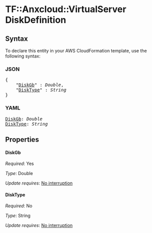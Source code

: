 # TF::Anxcloud::VirtualServer DiskDefinition

## Syntax

To declare this entity in your AWS CloudFormation template, use the following syntax:

### JSON

<pre>
{
    "<a href="#diskgb" title="DiskGb">DiskGb</a>" : <i>Double</i>,
    "<a href="#disktype" title="DiskType">DiskType</a>" : <i>String</i>
}
</pre>

### YAML

<pre>
<a href="#diskgb" title="DiskGb">DiskGb</a>: <i>Double</i>
<a href="#disktype" title="DiskType">DiskType</a>: <i>String</i>
</pre>

## Properties

#### DiskGb

_Required_: Yes

_Type_: Double

_Update requires_: [No interruption](https://docs.aws.amazon.com/AWSCloudFormation/latest/UserGuide/using-cfn-updating-stacks-update-behaviors.html#update-no-interrupt)

#### DiskType

_Required_: No

_Type_: String

_Update requires_: [No interruption](https://docs.aws.amazon.com/AWSCloudFormation/latest/UserGuide/using-cfn-updating-stacks-update-behaviors.html#update-no-interrupt)

